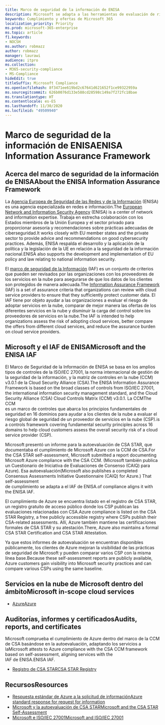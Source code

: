 ```yaml
---
title: Marco de seguridad de la información de ENISA
description: Microsoft se adapta a las herramientas de evaluación de riesgos del marco de seguridad de la información de ENISA basándose en la autoevaluación CSA STAR.
keywords: Cumplimiento y ofertas de Microsoft 365
localization_priority: Priority
ms.prod: microsoft-365-enterprise
ms.topic: article
f1.keywords:
- NOCSH
ms.author: robmazz
author: robmazz
manager: laurawi
audience: itpro
ms.collection:
- M365-security-compliance
- MS-Compliance
hideEdit: true
titleSuffix: Microsoft Compliance
ms.openlocfilehash: 8f3471ee619bd2c67641d621652f1ce99322959a
ms.sourcegitcommit: 626b0076d133e588cd28598c149a7f272fc18bae
ms.translationtype: HT
ms.contentlocale: es-ES
ms.lasthandoff: 11/30/2020
ms.locfileid: "49509940"
---
```

# <a name="enisa-information-assurance-framework"></a><span data-ttu-id="4352a-104">Marco de seguridad de la información de ENISA</span><span class="sxs-lookup"><span data-stu-id="4352a-104">ENISA Information Assurance Framework</span></span>

## <a name="about-the-enisa-information-assurance-framework"></a><span data-ttu-id="4352a-105">Acerca del marco de seguridad de la información de ENISA</span><span class="sxs-lookup"><span data-stu-id="4352a-105">About the ENISA Information Assurance Framework</span></span>

<span data-ttu-id="4352a-106">La [Agencia Europea de Seguridad de las Redes y de la Información](https://www.enisa.europa.eu/) (ENISA) es una agencia especializada en redes e información.</span><span class="sxs-lookup"><span data-stu-id="4352a-106">The [European Network and Information Security Agency](https://www.enisa.europa.eu/) (ENISA) is a center of network and information expertise.</span></span> <span data-ttu-id="4352a-107">Trabaja en estrecha colaboración con los Estados miembros de la Unión Europea y el sector privado para proporcionar asesoría y recomendaciones sobre prácticas adecuadas de ciberseguridad.</span><span class="sxs-lookup"><span data-stu-id="4352a-107">It works closely with EU member states and the private sector to provide advice and recommendations on good cybersecurity practices.</span></span> <span data-ttu-id="4352a-108">Además, ENISA respalda el desarrollo y la aplicación de la política y la legislación de la UE en relación a la seguridad de la información nacional.</span><span class="sxs-lookup"><span data-stu-id="4352a-108">ENISA also supports the development and implementation of EU policy and law relating to national information security.</span></span>

<span data-ttu-id="4352a-109">El [marco de seguridad de la Información](https://www.enisa.europa.eu/publications/cloud-computing-information-assurance-framework) (IAF) es un conjunto de criterios que pueden ser revisados por las organizaciones con los proveedores de los servicios en la nube para asegurarse de que los datos de los clientes son protegidos de manera adecuada.</span><span class="sxs-lookup"><span data-stu-id="4352a-109">The [Information Assurance Framework](https://www.enisa.europa.eu/publications/cloud-computing-information-assurance-framework) (IAF) is a set of assurance criteria that organizations can review with cloud service providers to ensure that they sufficiently protect customer data.</span></span> <span data-ttu-id="4352a-110">El IAF tiene por objeto ayudar a las organizaciones a evaluar el riesgo de adoptar servicios en la nube, comparar de mejor manera las ofertas de los diferentes servicios en la nube y disminuir la carga del control sobre los proveedores de servicios en la nube.</span><span class="sxs-lookup"><span data-stu-id="4352a-110">The IAF is intended to help organizations assess the risk of adopting cloud services, better compare the offers from different cloud services, and reduce the assurance burden on cloud service providers.</span></span>

## <a name="microsoft-and-the-enisa-iaf"></a><span data-ttu-id="4352a-111">Microsoft y el IAF de ENISA</span><span class="sxs-lookup"><span data-stu-id="4352a-111">Microsoft and the ENISA IAF</span></span>

<span data-ttu-id="4352a-112">El Marco de Seguridad de la Información de ENISA se basa en los amplios tipos de controles de la ISO/IEC 27001, la norma internacional de gestión de la seguridad de la información, y la matriz de controles en la nube (CCM) v3.0.1 de la Cloud Security Alliance (CSA).</span><span class="sxs-lookup"><span data-stu-id="4352a-112">The ENISA Information Assurance Framework is based on the broad classes of controls from ISO/IEC 27001, the international information security management standard, and the Cloud Security Alliance (CSA) Cloud Controls Matrix (CCM) v3.0.1.</span></span> <span data-ttu-id="4352a-113">La CCM</span><span class="sxs-lookup"><span data-stu-id="4352a-113">The CCM</span></span>  
<span data-ttu-id="4352a-114">es un marco de controles que abarca los principios fundamentales de seguridad en 16 dominios para ayudar a los clientes de la nube a evaluar el riesgo global de seguridad de un proveedor de servicios en la nube (CSP).</span><span class="sxs-lookup"><span data-stu-id="4352a-114">is a controls framework covering fundamental security principles across 16 domains to help cloud customers assess the overall security risk of a cloud service provider (CSP).</span></span>

<span data-ttu-id="4352a-115">Microsoft presentó un informe para la autoevaluación de CSA STAR, que documentaba el cumplimiento de Microsoft Azure con la CCM de CSA.</span><span class="sxs-lookup"><span data-stu-id="4352a-115">For the CSA STAR self-assessment, Microsoft submitted a report documenting Microsoft Azure compliance with the CSA CCM.</span></span> <span data-ttu-id="4352a-116">(Microsoft también publica un Cuestionario de Iniciativa de Evaluaciones de Consenso (CAIQ) para Azure). Esa autoevaluación</span><span class="sxs-lookup"><span data-stu-id="4352a-116">(Microsoft also publishes a completed Consensus Assessments Initiative Questionnaire (CAIQ) for Azure.) That self-assessment</span></span>  
<span data-ttu-id="4352a-117">de cumplimiento se adapta a el IAF de ENISA.</span><span class="sxs-lookup"><span data-stu-id="4352a-117">of compliance aligns it with the ENISA IAF.</span></span>

<span data-ttu-id="4352a-118">El cumplimiento de Azure se encuentra listado en el registro de CSA STAR, un registro gratuito de acceso público donde los CSP publican las evaluaciones relacionadas con CSA.</span><span class="sxs-lookup"><span data-stu-id="4352a-118">Azure compliance is listed on the CSA STAR Registry, a free publicly accessible registry where CSPs publish their CSA-related assessments.</span></span> <span data-ttu-id="4352a-119">Allí, Azure también mantiene las certificaciones formales de CSA STAR y su atestación.</span><span class="sxs-lookup"><span data-stu-id="4352a-119">There, Azure also maintains a formal CSA STAR Certification and CSA STAR Attestation.</span></span>

<span data-ttu-id="4352a-120">Ya que estos informes de autoevaluación se encuentran disponibles públicamente, los clientes de Azure mejoran la visibilidad de las prácticas de seguridad de Microsoft y pueden comparar varios CSP con la misma línea base.</span><span class="sxs-lookup"><span data-stu-id="4352a-120">Because these self-assessment reports are publicly available, Azure customers gain visibility into Microsoft security practices and can compare various CSPs using the same baseline.</span></span>

## <a name="microsoft-in-scope-cloud-services"></a><span data-ttu-id="4352a-121">Servicios en la nube de Microsoft dentro del ámbito</span><span class="sxs-lookup"><span data-stu-id="4352a-121">Microsoft in-scope cloud services</span></span>

- [<span data-ttu-id="4352a-122">Azure</span><span class="sxs-lookup"><span data-stu-id="4352a-122">Azure</span></span>](https://aka.ms/AzureCompliance)

## <a name="audits-reports-and-certificates"></a><span data-ttu-id="4352a-123">Auditorías, informes y certificados</span><span class="sxs-lookup"><span data-stu-id="4352a-123">Audits, reports, and certificates</span></span>

<span data-ttu-id="4352a-124">Microsoft comprueba el cumplimiento de Azure dentro del marco de la CCM de CSA basándose en la autoevaluación, adaptando los servicios a la</span><span class="sxs-lookup"><span data-stu-id="4352a-124">Microsoft attests to Azure compliance with the CSA CCM framework based on self-assessment, aligning services with the</span></span>  
<span data-ttu-id="4352a-125">IAF de ENISA.</span><span class="sxs-lookup"><span data-stu-id="4352a-125">ENISA IAF.</span></span>

- [<span data-ttu-id="4352a-126">Registro de CSA STAR</span><span class="sxs-lookup"><span data-stu-id="4352a-126">CSA STAR Registry</span></span>](https://aka.ms/Azure_STAR)

## <a name="resources"></a><span data-ttu-id="4352a-127">Recursos</span><span class="sxs-lookup"><span data-stu-id="4352a-127">Resources</span></span>

- [<span data-ttu-id="4352a-128">Respuesta estándar de Azure a la solicitud de información</span><span class="sxs-lookup"><span data-stu-id="4352a-128">Azure standard response for request for information</span></span>](https://gallery.technet.microsoft.com/Azure-Standard-Response-to-5de19cb6)
- [<span data-ttu-id="4352a-129">Microsoft y la autoevaluación de CSA STAR</span><span class="sxs-lookup"><span data-stu-id="4352a-129">Microsoft and the CSA STAR Self-Assessment</span></span>](offering-csa-star-self-assessment.md)
- [<span data-ttu-id="4352a-130">Microsoft e ISO/IEC 27001</span><span class="sxs-lookup"><span data-stu-id="4352a-130">Microsoft and ISO/IEC 27001</span></span>](offering-ISO-27001.md)
